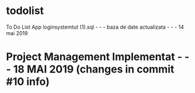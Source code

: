 # todolist
To Do List App
loginsystemtut (1).sql   - - - baza de date actualizata - - - 14 mai 2019
# Project Management Implementat  - - - 18 MAI 2019 (changes in commit #10 info)
